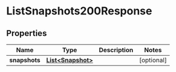 

# ListSnapshots200Response


## Properties

| Name | Type | Description | Notes |
|------------ | ------------- | ------------- | -------------|
|**snapshots** | [**List&lt;Snapshot&gt;**](Snapshot.md) |  |  [optional] |



